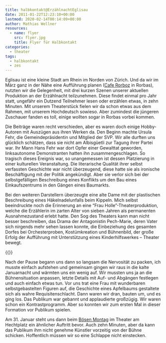 ```yaml
---
title: halbkontakt@ErzählnachtEglisau
date: 2011-01-22T12:23:10+00:00
lastmod: 2020-02-14T00:14:09+00:00
author: Mathias Wellner
resources:
  - name: flyer
    src: flyer.jpg
    title: Flyer für Halbkontakt
categories:
  - theater
tags:
  - halbkontakt
  - zes
---
```

Eglisau ist eine kleine Stadt am Rhein im Norden von Zürich. Und da wir im März ganz in der Nähe eine Aufführung planen ([Cafe Rorboz](http://www.rorboz.ch/) in Rorbas), nutzten wir die Gelegenheit, mit drei kurzen Szenen unserer aktuellen Produktion an der Erzählnacht teilzunehmen. Diese findet einmal pro Jahr statt, ungefähr ein Dutzend Teilnehmer lesen oder erzählen etwas, in zehn Minuten. Mit unserem Theaterstück fielen wir da schon etwas aus dem Rahmen, mit unserem Hochdeutsch sowieso. Aber zumindest die jüngeren Zuschauer fanden es toll, einige wollten sogar in Rorbas vorbei kommen. 
<!--more-->

Die Beiträge waren recht verschieden, aber es waren doch einige Hobby-Autoren mit Auszügen aus ihren Werken da. Den Beginn machte Ursula Fehr, die Gemeindepräsidentin und Mitglied der SVP. Wir alle durften uns glücklich schätzen, dass sie nicht am Albisgüetli zur Tagung ihrer Partei war. Ihr Mann Hans Fehr war dort Opfer einer Gewalttat geworden, linksautonome Demonstranten hatten ihn zusammengeschlagen. So tragisch dieses Ereignis war, so unangemessen ist dessen Platzierung in einer kulturellen Veranstaltung. Die literarische Qualität ihrer selbst verfassten Geschichte war nicht überzeugend, diese hatte sie als ironische Beschäftigung mit der Politik angekündigt. Aber sie verlor sich bei der selbstgefälligen Beschreibung eines Konflikts um den Bau eines Einkaufszentrums in den Gängen eines Baumarkts. 

Bei den weiteren Darstellern überzeugte eine alte Dame mit der plastischen Beschreibung eines Häkelnadelunfalls beim Kippeln. Mich selbst beeindruckte noch die Erinnerung an eine &#8220;Frau Holle&#8221;-Theaterproduktion, welche die Erzählerin im zarten Alter von sieben Jahren als permanenten Ausnahmezustand erlebt hatte. Den Sog des Theaters kann man nicht besser beschreiben, das Drama der Antagonistin Pech-Marie, deren Vater sich nirgends mehr sehen lassen konnte, die Einbeziehung des gesamten Dorfes bei Orchesterproben, Kostümkreation und Bühnenbild, der große Erfolg der Aufführung mit Unterstützung eines Kinderhilfswerkes &ndash; Theater bewegt. 

{{<responsive-image name="flyer">}}

Nach der Pause begann uns dann so langsam die Nervosität zu packen, ich musste einfach aufstehen und gemeinsam gingen wir raus in die kalte Januarnacht und wärmten uns ein wenig auf. Wir mussten uns ja an die Bühnensituation anpassen, letzte Details mit Auf- und Abgängen festlegen und auch einfach etwas tun. Vor uns trat eine Frau mit wunderbaren selbstgebastelten Figuren auf, die Geschichte eines Apfelbaums gestaltete sich als wahre Requisitenschlacht. Dann waren wir dran, bauten um, und es ging los. Das Publikum war gebannt und applaudierte großzügig. Wir waren schon ein Kontrastprogramm. Aber so konnten wir zum ersten Mal in dieser Formation vor Publikum spielen. 

Am 31. Januar steht uns dann beim [Bösen Montag](http://www.boesermontag.ch/) im Theater am Hechtplatz ein ähnlicher Auftritt bevor. Auch zehn Minuten, aber da kann das Publikum ihm nicht genehme Künstler vorzeitig von der Bühne schicken. Hoffentlich müssen wir so eine Schlappe nicht einstecken.